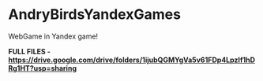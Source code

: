 # AndryBirdsYandexGames
WebGame in Yandex game!

**FULL FILES - https://drive.google.com/drive/folders/1ijubQGMYgVa5v61FDp4Lpzlf1hDRg1HT?usp=sharing**
